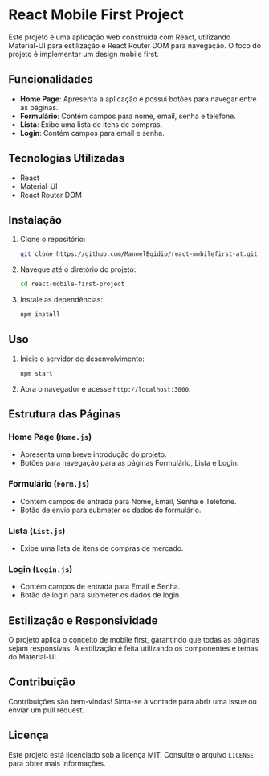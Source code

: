 # React Mobile First Project

Este projeto é uma aplicação web construída com React, utilizando Material-UI para estilização e React Router DOM para navegação. O foco do projeto é implementar um design mobile first.


## Funcionalidades

- **Home Page**: Apresenta a aplicação e possui botões para navegar entre as páginas.
- **Formulário**: Contém campos para nome, email, senha e telefone.
- **Lista**: Exibe uma lista de itens de compras.
- **Login**: Contém campos para email e senha.

## Tecnologias Utilizadas

- React
- Material-UI
- React Router DOM

## Instalação

1. Clone o repositório:
    ```bash
    git clone https://github.com/ManoelEgidio/react-mobilefirst-at.git
    ```
2. Navegue até o diretório do projeto:
    ```bash
    cd react-mobile-first-project
    ```
3. Instale as dependências:
    ```bash
    npm install
    ```

## Uso

1. Inicie o servidor de desenvolvimento:
    ```bash
    npm start
    ```
2. Abra o navegador e acesse `http://localhost:3000`.

## Estrutura das Páginas

### Home Page (`Home.js`)

- Apresenta uma breve introdução do projeto.
- Botões para navegação para as páginas Formulário, Lista e Login.

### Formulário (`Form.js`)

- Contém campos de entrada para Nome, Email, Senha e Telefone.
- Botão de envio para submeter os dados do formulário.

### Lista (`List.js`)

- Exibe uma lista de itens de compras de mercado.

### Login (`Login.js`)

- Contém campos de entrada para Email e Senha.
- Botão de login para submeter os dados de login.

## Estilização e Responsividade

O projeto aplica o conceito de mobile first, garantindo que todas as páginas sejam responsivas. A estilização é feita utilizando os componentes e temas do Material-UI.

## Contribuição

Contribuições são bem-vindas! Sinta-se à vontade para abrir uma issue ou enviar um pull request.

## Licença

Este projeto está licenciado sob a licença MIT. Consulte o arquivo `LICENSE` para obter mais informações.
